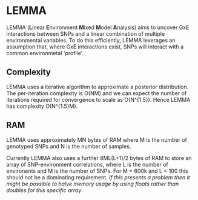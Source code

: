 # LEMMA

LEMMA (**L**inear **E**nvironment **M**ixed **M**odel **A**nalysis) aims to uncover GxE interactions between SNPs and a linear combination of multiple environmental variables. To do this efficiently, LEMMA leverages an assumption that, where GxE interactions exist, SNPs will interact with a common environmetal 'profile'. 

## Complexity
LEMMA uses a iterative algorithm to approximate a posterior distribution. The per-iteration complexity is O(NM) and we can expect the number of iterations required for convergence to scale as O(N^{1.5}). Hence LEMMA has complexity O(N^{1.5}M).


## RAM
LEMMA uses approximately MN bytes of RAM where M is the number of genotyped SNPs and N is the number of samples. 

Currently LEMMA also uses a further 8ML(L+1)/2 bytes of RAM to store an array of SNP-environment correlations, where L is the number of environents and M is the number of SNPs. For M = 600k and L < 100 this should not be a dominating requirement. _If this presents a problem then it might be possible to halve memory usage by using floats rather than doubles for this specific array_.